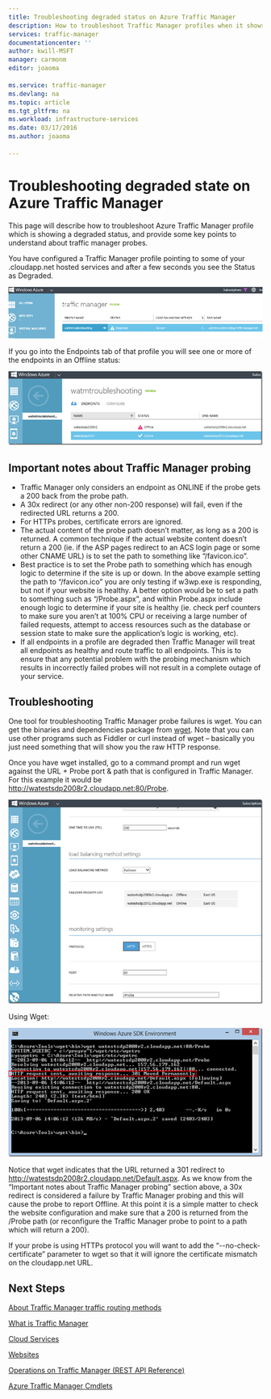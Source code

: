 ```yaml
---
title: Troubleshooting degraded status on Azure Traffic Manager
description: How to troubleshoot Traffic Manager profiles when it shows as degraded status.
services: traffic-manager
documentationcenter: ''
author: kwill-MSFT
manager: carmonm
editor: joaoma

ms.service: traffic-manager
ms.devlang: na
ms.topic: article
ms.tgt_pltfrm: na
ms.workload: infrastructure-services
ms.date: 03/17/2016
ms.author: joaoma

---
```

# Troubleshooting degraded state on Azure Traffic Manager
This page will describe how to troubleshoot Azure Traffic Manager profile which is showing a degraded status, and provide some key points to understand about traffic manager probes.

You have configured a Traffic Manager profile pointing to some of your .cloudapp.net hosted services and after a few seconds you see the Status as Degraded.

![degradedstate](./media/traffic-manager-troubleshooting-degraded/traffic-manager-degraded.png)

If you go into the Endpoints tab of that profile you will see one or more of the endpoints in an Offline status:

![offline](./media/traffic-manager-troubleshooting-degraded/traffic-manager-offline.png)

## Important notes about Traffic Manager probing
* Traffic Manager only considers an endpoint as ONLINE if the probe gets a 200 back from the probe path.
* A 30x redirect (or any other non-200 response) will fail, even if the redirected URL returns a 200.
* For HTTPs probes, certificate errors are ignored.
* The actual content of the probe path doesn’t matter, as long as a 200 is returned.  A common technique if the actual website content doesn’t return a 200 (ie. if the ASP pages redirect to an ACS login page or some other CNAME URL) is to set the path to something like “/favicon.ico”.
* Best practice is to set the Probe path to something which has enough logic to determine if the site is up or down.  In the above example setting the path to “/favicon.ico” you are only testing if w3wp.exe is responding, but not if your website is healthy.  A better option would be to set a path to something such as “/Probe.aspx”, and within Probe.aspx include enough logic to determine if your site is healthy (ie. check perf counters to make sure you aren’t at 100% CPU or receiving a large number of failed requests, attempt to access resources such as the database or session state to make sure the application’s logic is working, etc).
* If all endpoints in a profile are degraded then Traffic Manager will treat all endpoints as healthy and route traffic to all endpoints.  This is to ensure that any potential problem with the probing mechanism which results in incorrectly failed probes will not result in a complete outage of your service.

## Troubleshooting
One tool for troubleshooting Traffic Manager probe failures is wget.  You can get the binaries and dependencies package from [wget](http://gnuwin32.sourceforge.net/packages/wget.htm).  Note that you can use other programs such as Fiddler or curl instead of wget – basically you just need something that will show you the raw HTTP response.

Once you have wget installed, go to a command prompt and run wget against the URL + Probe port & path that is configured in Traffic Manager.  For this example it would be http://watestsdp2008r2.cloudapp.net:80/Probe.

![troubleshooting](./media/traffic-manager-troubleshooting-degraded/traffic-manager-troubleshooting.png)

Using Wget:

![wget](./media/traffic-manager-troubleshooting-degraded/traffic-manager-wget.png)

Notice that wget indicates that the URL returned a 301 redirect to http://watestsdp2008r2.cloudapp.net/Default.aspx.  As we know from the “Important notes about Traffic Manager probing” section above, a 30x redirect is considered a failure by Traffic Manager probing and this will cause the probe to report Offline.  At this point it is a simple matter to check the website configuration and make sure that a 200 is returned from the /Probe path (or reconfigure the Traffic Manager probe to point to a path which will return a 200).

If your probe is using HTTPs protocol you will want to add the “--no-check-certificate” parameter to wget so that it will ignore the certificate mismatch on the cloudapp.net URL.

## Next Steps
[About Traffic Manager traffic routing methods](traffic-manager-routing-methods.md)

[What is Traffic Manager](traffic-manager-overview.md)

[Cloud Services](http://go.microsoft.com/fwlink/?LinkId=314074)

[Websites](http://go.microsoft.com/fwlink/p/?LinkId=393327)

[Operations on Traffic Manager (REST API Reference)](http://go.microsoft.com/fwlink/?LinkId=313584)

[Azure Traffic Manager Cmdlets](http://go.microsoft.com/fwlink/p/?LinkId=400769)

